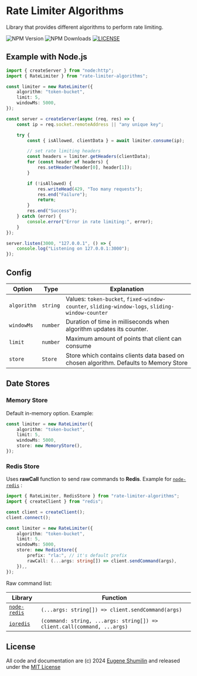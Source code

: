 # Rate Limiter Algorithms

Library that provides different algorithms to perform rate limiting.

![NPM Version](https://img.shields.io/npm/v/rate-limiter-algorithms)
![NPM Downloads](https://img.shields.io/npm/dm/rate-limiter-algorithms)
[![LICENSE](https://img.shields.io/badge/licence-MIT-green)
](LICENSE)

## Example with Node.js

```ts
import { createServer } from "node:http";
import { RateLimiter } from "rate-limiter-algorithms";

const limiter = new RateLimiter({
    algorithm: "token-bucket",
    limit: 5,
    windowMs: 5000,
});

const server = createServer(async (req, res) => {
    const ip = req.socket.remoteAddress || "any unique key";

    try {
        const { isAllowed, clientData } = await limiter.consume(ip);

        // set rate limiting headers
        const headers = limiter.getHeaders(clientData);
        for (const header of headers) {
            res.setHeader(header[0], header[1]);
        }

        if (!isAllowed) {
            res.writeHead(429, "Too many requests");
            res.end("Failure");
            return;
        }
        res.end("Success");
    } catch (error) {
        console.error("Error in rate limiting:", error);
    }
});

server.listen(3000, "127.0.0.1", () => {
    console.log("Listening on 127.0.0.1:3000");
});
```

## Config

| Option      | Type     | Explanation                                                                                     |
| ----------- | -------- | ----------------------------------------------------------------------------------------------- |
| `algorithm` | `string` | Values: `token-bucket`, `fixed-window-counter`, `sliding-window-logs`, `sliding-window-counter` |
| `windowMs`  | `number` | Duration of time in milliseconds when algorithm updates its counter.                            |
| `limit`     | `number` | Maximum amount of points that client can consume                                                |
| `store`     | `Store`  | Store which contains clients data based on chosen algorithm. Defaults to Memory Store           |

## Date Stores

### Memory Store

Default in-memory option. Example:

```ts
const limiter = new RateLimiter({
    algorithm: "token-bucket",
    limit: 5,
    windowMs: 5000,
    store: new MemoryStore(),
});
```

### Redis Store

Uses **rawCall** function to send raw commands to **Redis**. Example for [`node-redis`](https://github.com/redis/node-redis) :

```ts
import { RateLimiter, RedisStore } from "rate-limiter-algorithms";
import { createClient } from "redis";

const client = createClient();
client.connect();

const limiter = new RateLimiter({
    algorithm: "token-bucket",
    limit: 5,
    windowMs: 5000,
    store: new RedisStore({
        prefix: "rla:", // it's default prefix
        rawCall: (...args: string[]) => client.sendCommand(args),
    }),,
});
```

Raw command list:

| Library                                             | Function                                                                |
| --------------------------------------------------- | ----------------------------------------------------------------------- |
| [`node-redis`](https://github.com/redis/node-redis) | `(...args: string[]) => client.sendCommand(args)`                       |
| [`ioredis`](https://github.com/luin/ioredis)        | `(command: string, ...args: string[]) => client.call(command, ...args)` |

## License

All code and documentation are (c) 2024 [Eugene Shumilin](https://github.com/Neirea) and released under the [MIT License](LICENSE)

